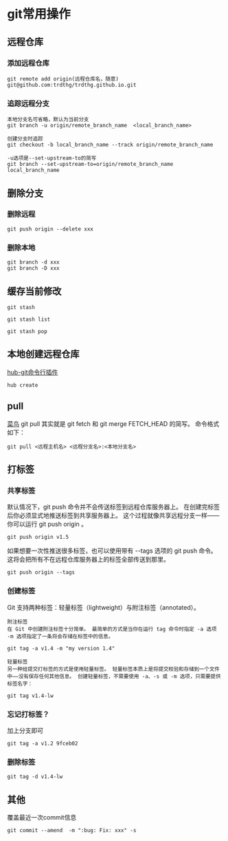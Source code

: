 # git常用操作

## 远程仓库

### 添加远程仓库
```
git remote add origin(远程仓库名，随意) git@github.com:trdthg/trdthg.github.io.git
```
### 追踪远程分支

```
本地分支名可省略，默认为当前分支
git branch -u origin/remote_branch_name  <local_branch_name>

创建分支时追踪
git checkout -b local_branch_name --track origin/remote_branch_name

-u选项是--set-upstream-to的简写
git branch --set-upstream-to=origin/remote_branch_name  local_branch_name
```

## 删除分支

### 删除远程
```
git push origin --delete xxx
```
### 删除本地
```
git branch -d xxx
git branch -D xxx
```

## 缓存当前修改
```
git stash

git stash list

git stash pop
```

## 本地创建远程仓库
[hub-git命令行插件](https://hub.github.com/)
```
hub create
```

## pull
[菜鸟](https://www.runoob.com/git/git-pull.html)
git pull 其实就是 git fetch 和 git merge FETCH_HEAD 的简写。 命令格式如下：
```
git pull <远程主机名> <远程分支名>:<本地分支名>
```

## 打标签

### 共享标签
默认情况下，git push 命令并不会传送标签到远程仓库服务器上。 在创建完标签后你必须显式地推送标签到共享服务器上。 这个过程就像共享远程分支一样——你可以运行 git push origin <tagname>。

```
git push origin v1.5
```
如果想要一次性推送很多标签，也可以使用带有 --tags 选项的 git push 命令。 这将会把所有不在远程仓库服务器上的标签全部传送到那里。
```
git push origin --tags
```

### 创建标签
Git 支持两种标签：轻量标签（lightweight）与附注标签（annotated）。

```
附注标签
在 Git 中创建附注标签十分简单。 最简单的方式是当你在运行 tag 命令时指定 -a 选项
-m 选项指定了一条将会存储在标签中的信息。

git tag -a v1.4 -m "my version 1.4"

轻量标签
另一种给提交打标签的方式是使用轻量标签。 轻量标签本质上是将提交校验和存储到一个文件中——没有保存任何其他信息。 创建轻量标签，不需要使用 -a、-s 或 -m 选项，只需要提供标签名字：

git tag v1.4-lw
```

### 忘记打标签？
加上分支即可
```
git tag -a v1.2 9fceb02
```
### 删除标签
```
git tag -d v1.4-lw
```

## 其他
覆盖最近一次commit信息
```
git commit --amend  -m ":bug: Fix: xxx" -s
```

